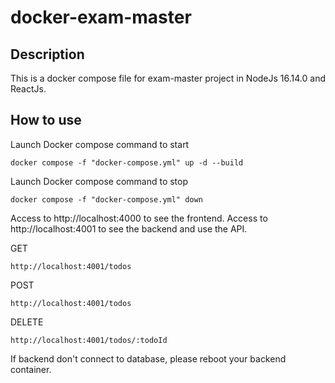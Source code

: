 # docker-exam-master
## Description
This is a docker compose file for exam-master project in NodeJs 16.14.0 and ReactJs.

## How to use

Launch Docker compose command to start
```
docker compose -f "docker-compose.yml" up -d --build
```
Launch Docker compose command to stop
```
docker compose -f "docker-compose.yml" down
```

Access to http://localhost:4000 to see the frontend.
Access to http://localhost:4001 to see the backend and use the API.

GET
```
http://localhost:4001/todos
```
POST
```
http://localhost:4001/todos
```
DELETE
```
http://localhost:4001/todos/:todoId
```

If backend don't connect to database, please reboot your backend container.
